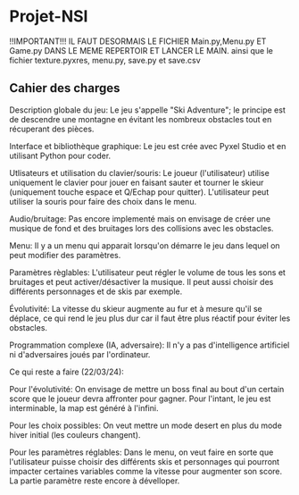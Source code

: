 # Projet-NSI
!!IMPORTANT!!!
IL FAUT DESORMAIS LE FICHIER Main.py,Menu.py ET Game.py DANS LE MEME REPERTOIR ET LANCER LE MAIN.
ainsi que le fichier texture.pyxres, menu.py, save.py et save.csv



Cahier des charges <br>
-
Description globale du jeu: Le jeu s'appelle "Ski Adventure"; le principe est de descendre une montagne en évitant les nombreux obstacles tout en récuperant des pièces. <br>

Interface et bibliothèque graphique: Le jeu est crée avec Pyxel Studio et en utilisant Python pour coder. <br>

Utlisateurs et utilisation du clavier/souris: Le joueur (l'utilisateur) utilise uniquement le clavier pour jouer en faisant sauter et tourner le skieur (uniquement touche espace et Q/Echap pour quitter). L'utilisateur peut utiliser la souris pour faire des choix dans le menu. <br>

Audio/bruitage: Pas encore implementé mais on envisage de créer une musique de fond et des bruitages lors des collisions avec les obstacles. <br>

Menu: Il y a un menu qui apparait lorsqu'on démarre le jeu dans lequel on peut modifier des paramètres. <br>

Paramètres règlables: L'utilisateur peut régler le volume de tous les sons et bruitages et peut activer/désactiver la musique. Il peut aussi choisir des différents personnages et de skis par exemple.<br>

Évolutivité: La vitesse du skieur augmente au fur et à mesure qu'il se déplace, ce qui rend le jeu plus dur car il faut être plus réactif pour éviter les obstacles.<br>

Programmation complexe (IA, adversaire): Il n'y  a pas d'intelligence artificiel ni d'adversaires joués par l'ordinateur.<br>

Ce qui reste a faire (22/03/24):<br>

Pour l'évolutivité: On envisage de mettre un boss final au bout d'un certain score que le joueur devra affronter pour gagner. Pour l'intant, le jeu est interminable, la map est généré à l'infini. <br>

Pour les choix possibles: On veut mettre un mode desert en plus du mode hiver initial (les couleurs changent). <br>

Pour les paramètres réglables: Dans le menu, on veut faire en sorte que l'utilisateur puisse choisir des différents skis et personnages qui pourront impacter certaines variables comme la vitesse pour augmenter son score. La partie paramètre reste encore à dévelloper.<br>


